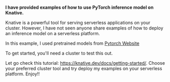 **I have provided examples of how to use PyTorch inference model on Knative.**

Knative is a powerful tool for serving serverless applications on your cluster. However, I have not seen anyone share examples of how to deploy an inference model on a serverless platform.

In this example, I used pretrained models from [Pytorch Website](https://pytorch.org/vision/stable/models.html)  

To get started, you'll need a cluster to test this out.

Let go check this tutorial: https://knative.dev/docs/getting-started/. 
Choose your preferred cluster tool and try deploy my examples on your serverless platform. Enjoy!! 
